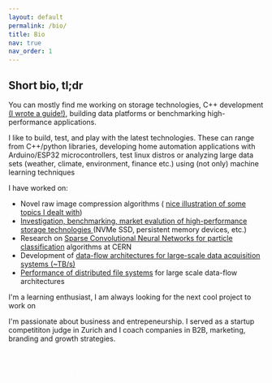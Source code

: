 ```yaml
---
layout: default
permalink: /bio/
title: Bio
nav: true
nav_order: 1
---
```


<style>
.expand-toggle {
  background: var(--global-theme-color);
  color: white;
  border: none;
  padding: 0.8rem 1.5rem;
  border-radius: 5px;
  cursor: pointer;
  margin: 1.5rem 0;
}

.expand-toggle:hover {
  opacity: 0.8;
}

.expanded-content {
  display: none;
  margin-top: 2rem;
  padding-top: 2rem;
  border-top: 1px solid var(--global-divider-color);
}

.expanded-content.show {
  display: block;
}
</style>

## Short bio, tl;dr

You can mostly find me working on storage technologies, C++ development [(I wrote a guide!)](/assets/pdf/modern_cpp_guide_Adam_Abed_Abud.pdf), building data platforms or benchmarking high-performance applications.

I like to build, test, and play with the latest technologies. These can range from C++/python libraries, developing home automation applications with Arduino/ESP32 microcontrollers, test linux distros or analyzing large data sets (weather, climate, environment, finance etc.) using (not only) machine learning techniques

<span class="fa fa-tasks about-icon"></span> I have worked on:
- Novel raw image compression algorithms ( <a href="https://thinklucid.com/tech-briefs/sony-imx490-hdr-sensor-and-flicker-mitigation/">nice illustration of some topics I dealt with</a>)
- <a href="https://www.epj-conferences.org/articles/epjconf/abs/2021/05/epjconf_chep2021_04013/epjconf_chep2021_04013.html">Investigation, benchmarking, market evalution of high-performance storage technologies </a>  (NVMe SSD, persistent memory devices, etc.)
- Research on <a href="https://iopscience.iop.org/article/10.1088/1742-6596/2438/1/012125/pdf/">Sparse Convolutional Neural Networks for particle classification</a> algorithms at CERN
- Development of <a href="https://www.epj-conferences.org/articles/epjconf/abs/2021/05/epjconf_chep2021_04014/epjconf_chep2021_04014.html">data-flow architectures for large-scale data acquisition systems (~TB/s)</a> 
- <a href="https://indico.cern.ch/event/708041/papers/3276145/files/9093-proceedings_Adam_Abed_Abud.pdf/">Performance of distributed file systems</a> for large scale data-flow architectures

I'm a learning enthusiast, I am always looking for the next cool project to work on

I'm passionate about business and entrepeneurship. I served as a startup competititon judge in Zurich and I coach companies in B2B, marketing, branding and growth strategies. 

<!-- Some more details on who I am and what I like ...
<li> I'm originally from Iraq <img src="../assets/img/iraq.png" height="20px" /> and I have lived in Italy <img src="../assets/img/italy.png" height="20px" />, Germany <img src="../assets/img/germany.png" height="20px" />, Sweden <img src="../assets/img/sweden.png" height="20px" />, France <img src="../assets/img/france.png" height="20px" /> and Switzerland <img src="../assets/img/switzerland.png" height="20px" /> </li>
<li> My interests outside of science and computers include bio-hacking, mixing cusines from different countries, and reading about history</li> -->

<button class="expand-toggle" onclick="toggleExpanded()">
  Read more about my journey →
</button>

<div class="expanded-content" id="expandedContent">
<div markdown="1">

Some more details on who I am and what I like ...
I'm originally from Iraq <img src="../assets/img/iraq.png" height="20px" /> and I have lived in Italy <img src="../assets/img/italy.png" height="20px" />, Germany <img src="../assets/img/germany.png" height="20px" />, Sweden <img src="../assets/img/sweden.png" height="20px" />, France <img src="../assets/img/france.png" height="20px" /> and Switzerland <img src="../assets/img/switzerland.png" height="20px" />


When I'm not coding or optimizing systems, I'm passionate about:

- **Bio-hacking**: I read about human performance through technology, nutrition, and lifestyle changes
- **Kitchen Fusion**: Experimenting with cuisines from different cultures
- **History**: Reading about history, culture and traditions of different countries
- **Hardware Tinkering**: Building home automation systems with Arduino and ESP32, weather stations, RC cars, and more! 

Some more facts about thinks I like (in no particular order): 
- Enjoy picnics 
- Particularly enjoy teaching
- Like One Piece and it’s misteries 
- Enjoy reading 
- Iron man and Batman are my favorite superheroes 
- Rarely watch tv shows
- Like technology 
- Enjoy hummus
- Like robots
- Started making kombucha and fermenting food at home
- Many more things .... 

---


</div>
</div>

<script>
function toggleExpanded() {
  const content = document.getElementById('expandedContent');
  const button = document.querySelector('.expand-toggle');
  
  if (content.classList.contains('show')) {
    content.classList.remove('show');
    button.innerHTML = 'Read more about my journey →';
  } else {
    content.classList.add('show');
    button.innerHTML = 'Less details ↑';
  }
}
</script>

<!-- <img src="img/avatar-icon.png" alt="Avatar" style="float: left; width: 150px; height: 150px; border-radius: 50%; object-fit: cover;"> 
-->

<!--  I specialize in <a href="https://github.com/DUNE-DAQ/">Data Acquisition Systems</a> at <a href="https://home.cern/">CERN</a>, mainly focusing on software development and optimization of data intensive applications.</p> -->


